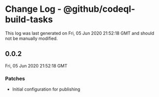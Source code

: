 # Change Log - @github/codeql-build-tasks

This log was last generated on Fri, 05 Jun 2020 21:52:18 GMT and should not be manually modified.

## 0.0.2
Fri, 05 Jun 2020 21:52:18 GMT

### Patches

- Initial configuration for publishing


